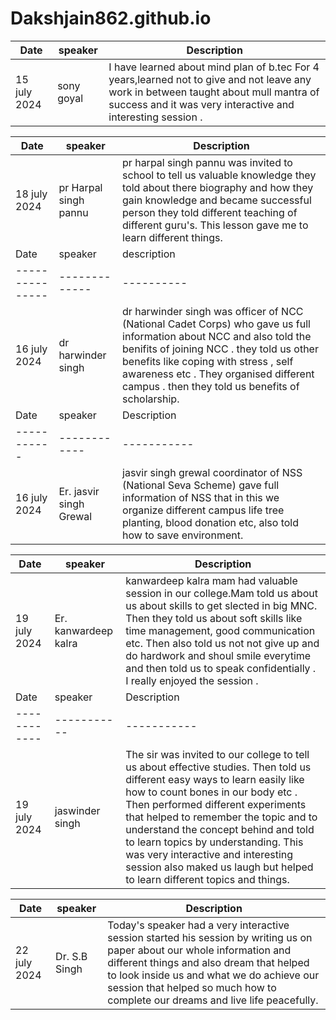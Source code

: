 # Dakshjain862.github.io

| Date | speaker | Description|
| ----------- | ----------- | ------|
| 15 july 2024| sony goyal | I have learned about mind plan of b.tec For 4 years,learned not to give and not leave any work in between taught about mull mantra of success and it was very interactive and interesting session .

| Date | speaker |Description|
| ----------| ------------- |----------|
| 18 july 2024 | pr Harpal singh pannu| pr harpal singh pannu was invited to school to tell us valuable knowledge they told about there biography and how they gain knowledge and became successful person they told different teaching of different guru's. This lesson gave me to learn different things. 
| Date| speaker |description|
| --------------- | ------------- | ----------|
| 16 july 2024| dr harwinder singh| dr harwinder singh was officer of NCC (National Cadet Corps) who gave us full information about NCC and also told the benifits of joining NCC . they told us other benefits like coping with stress , self awareness etc . They organised different campus . then they told us benefits of scholarship.
| Date| speaker |Description|
| ----------- | ------------ | -----------|
|16 july 2024| Er. jasvir singh Grewal|jasvir singh grewal coordinator of NSS (National Seva Scheme) gave full information of NSS that in this we organize different campus life tree planting, blood donation etc, also told how to save environment.

| Date| speaker | Description |
| ----------- | ----------- | ----------- |
| 19 july 2024| Er. kanwardeep kalra| kanwardeep kalra mam had valuable session in our college.Mam told us about us about skills to get slected in big MNC. Then they told us about soft skills like time management, good communication etc. Then also told us not not give up and do hardwork and shoul smile everytime and then told us to speak confidentially . I really enjoyed the session .
| Date| speaker |Description|
| ------------ | ----------- | ----------- |
| 19 july 2024| jaswinder singh| The sir was invited to our college to tell us about effective studies. Then told us different easy ways to learn easily like how to count bones in our body etc . Then performed different experiments that helped to remember the topic and to understand the concept behind and told to learn topics by understanding. This was very interactive and interesting session also maked us laugh but helped to learn different topics and things.

| Date | speaker |Description|
| ----------- | ----------- |----|
| 22 july 2024| Dr. S.B Singh|Today's speaker had a very interactive session started his session by writing us on paper about our whole information and different things and also dream that helped to look inside us and what we do achieve our session that helped so much how to complete our dreams and live life peacefully.
